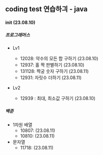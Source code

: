 ## coding test 연습하긔 - java
#### init (23.08.10)

##### 프로그래머스
* Lv1
   - 12028: 약수의 모든 합 구하기 (23.08.10)
   - 12937: 홀 짝 판별하기 (23.08.10)
   - 131128: 짝궁 숫자 구하기 (23.08.11)
   - 12931: 자릿수 더하기 (23.08.11)


* Lv2
   - 12939 : 최대, 최소값 구하기 (23.08.10)


##### 백준
* 1차원 배열
   - 10807: (23.08.11)
   - 10810: (23.08.11)
* 문자열
   - 11718: (23.08.11)
